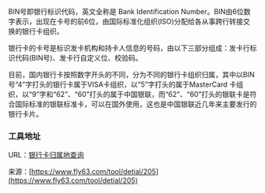 BIN号即银行标识代码，英文全称是 Bank Identification Number。BIN由6位数字表示，出现在卡号的前6位，由国际标准化组织(ISO)分配给各从事跨行转接交换的银行卡组织。


银行卡的卡号是标识发卡机构和持卡人信息的号码，由以下三部分组成：发卡行标识代码(BIN号)、发卡行自定义位、校验码。


目前，国内银行卡按照数字开头的不同，分为不同的银行卡组织归属，其中以BIN号“4”字打头的银行卡属于VISA卡组织，以“5”字打头的属于MasterCard 卡组织，以“9”字和“62”、“60”打头的属于中国银联，而“62”、“60”打头的银联卡是符合国际标准的银联标准卡，可以在国外使用，这也是中国银联近几年来主要发行的银行卡片。

### 工具地址
URL：[银行卡归属地查询](https://www.fly63.com/tool/bankinfo/)

来源：[https://www.fly63.com/tool/detial/205](https://www.fly63.com/tool/detial/205)